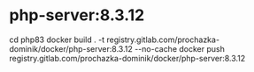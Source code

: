 # php-server:8.3.12
cd php83
docker build . -t registry.gitlab.com/prochazka-dominik/docker/php-server:8.3.12 --no-cache
docker push registry.gitlab.com/prochazka-dominik/docker/php-server:8.3.12
